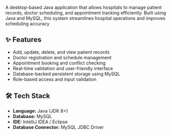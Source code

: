 A desktop-based Java application that allows hospitals to manage patient records, doctor scheduling, and appointment tracking efficiently. Built using Java and MySQL, this system streamlines hospital operations and improves scheduling accuracy

## ✨ Features

- Add, update, delete, and view patient records
- Doctor registration and schedule management
- Appointment booking and conflict checking
- Real-time validation and user-friendly interface
- Database-backed persistent storage using MySQL
- Role-based access and input validation


## 🛠 Tech Stack

- **Language:** Java (JDK 8+)
- **Database:** MySQL
- **IDE:** IntelliJ IDEA / Eclipse
- **Database Connector:** MySQL JDBC Driver
